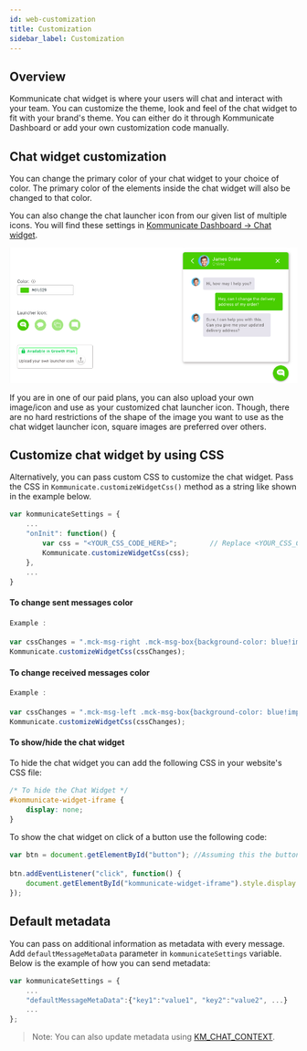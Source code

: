 ```yaml
---
id: web-customization
title: Customization
sidebar_label: Customization
---
```


## Overview

Kommunicate chat widget is where your users will chat and interact with your team. You can customize the theme, look and feel of the chat widget to fit with your brand's theme. You can either do it through Kommunicate Dashboard or add your own customization code manually.

## Chat widget customization

You can change the primary color of your chat widget to your choice of color. The primary color of the elements inside the chat widget will also be changed to that color. 

You can also change the chat launcher icon from our given list of multiple icons. You will find these settings in 
<a href="https://dashboard.kommunicate.io/settings/chat-widget-customization" target="_blank">Kommunicate Dashboard -> Chat widget</a>.

![Chat_Widget_Customization.png](assets/Chat_Widget_Customization.png)

If you are in one of our paid plans, you can also upload your own image/icon and use as your customized chat launcher icon.  Though, there are no hard restrictions of the shape of the image you want to use as the chat widget launcher icon, square images are preferred over others.

## Customize chat widget by using CSS

Alternatively, you can pass custom CSS to customize the chat widget. Pass the CSS in `Kommunicate.customizeWidgetCss()` method as a string like shown in the example below.

```javascript
var kommunicateSettings = {
    ...
    "onInit": function() {
        var css = "<YOUR_CSS_CODE_HERE>";        // Replace <YOUR_CSS_CODE_HERE> with the CSS you want to override.
        Kommunicate.customizeWidgetCss(css);
    },
    ...
}
```

#### To change sent messages color

```javascript
Example : 

var cssChanges = ".mck-msg-right .mck-msg-box{background-color: blue!important;color:yellow!important;}";
Kommunicate.customizeWidgetCss(cssChanges);

```

#### To change received messages color

```javascript
Example :

var cssChanges = ".mck-msg-left .mck-msg-box{background-color: blue!important;color:yellow!important;}";
Kommunicate.customizeWidgetCss(cssChanges);

```

#### To show/hide the chat widget
To hide the chat widget you can add the following CSS in your website's CSS file:

```CSS
/* To hide the Chat Widget */
#kommunicate-widget-iframe {
    display: none;
}
```

To show the chat widget on click of a button use the following code:

```javascript
var btn = document.getElementById("button"); //Assuming this the button on your website from where you will trigger the click event to show the chat widget

btn.addEventListener("click", function() {
    document.getElementById("kommunicate-widget-iframe").style.display = 'block';
});
```

## Default metadata 
You can pass on additional information as metadata with every message. Add `defaultMessageMetaData` parameter in `kommunicateSettings` variable. Below is the example of how you can send metadata:

```javascript
var kommunicateSettings = {
    ...
    "defaultMessageMetaData":{"key1":"value1", "key2":"value2", ...}
    ...
};

```
> Note: You can also update metadata using [KM_CHAT_CONTEXT](web-botintegration#pass-custom-data-to-bot-platform).
